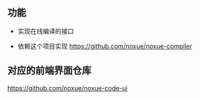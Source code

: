 
## 功能

* 实现在线编译的接口

* 依赖这个项目实现 <https://github.com/noxue/noxue-compiler>

## 对应的前端界面仓库

<https://github.com/noxue/noxue-code-ui>


